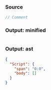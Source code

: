 ### Source
```js check-format:no
// Comment
```

### Output: minified
```js

```

### Output: ast
```json
{
  "Script": {
    "span": "0:0",
    "body": []
  }
}
```
